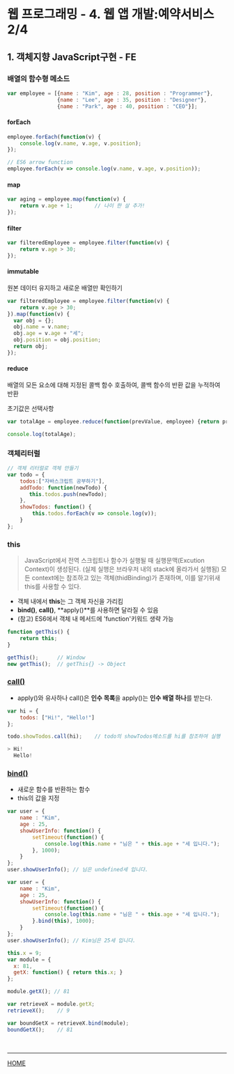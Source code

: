 # 웹 프로그래밍 - 4. 웹 앱 개발:예약서비스 2/4

## 1. 객체지향 JavaScript구현 - FE

### 배열의 함수형 메소드

```javascript
var employee = [{name : "Kim", age : 28, position : "Programmer"},
                {name : "Lee", age : 35, position : "Designer"},
                {name : "Park", age : 40, position : "CEO"}];
```

#### forEach

```javascript
employee.forEach(function(v) {
    console.log(v.name, v.age, v.position);
});

// ES6 arrow function
employee.forEach(v => console.log(v.name, v.age, v.position));
```

#### map

```javascript
var aging = employee.map(function(v) {
    return v.age + 1;		// 나이 한 살 추가!
});
```

#### filter

```javascript
var filteredEmployee = employee.filter(function(v) {
    return v.age > 30;
});
```

#### immutable

원본 데이터 유지하고 새로운 배열만 확인하기

```javascript
var filteredEmployee = employee.filter(function(v) {
    return v.age > 30;
}).map(function(v) {
  var obj = {};
  obj.name = v.name;
  obj.age = v.age + "세";
  obj.position = obj.position;
  return obj;
});
```

#### reduce

배열의 모든 요소에 대해 지정된 콜백 함수 호출하여, 콜백 함수의 반환 값을 누적하여 반환

초기값은 선택사항

```javascript
var totalAge = employee.reduce(function(prevValue, employee) {return prevValue + employee.age;}, 0);

console.log(totalAge);
```



### 객체리터럴

```javascript
// 객체 리터럴로 객체 만들기
var todo = {
    todos:["자바스크립트 공부하기"],
    addTodo: function(newTodo) {
       this.todos.push(newTodo);
    }, 
    showTodos: function() {
        this.todos.forEach(v => console.log(v));
    }
};
```



### this

> JavaScript에서 전역 스크립트나 함수가 실행될 때 실행문맥(Excution Context)이 생성된다. (실제 실행은 브라우저 내의 stack에 올라가서 실행됨)  모든 context에는 참조하고 있는 객체(thidBinding)가 존재하며, 이를 알기위새 this를 사용할 수 있다.

- 객체 내에서 **this**는 그 객체 자신을 가리킴
- **bind()**, **call()**, **apply()**를 사용하면 달라질 수 있음
- (참고) ES6에서 객체 내 메서드에 'function'키워드 생략 가능

```javascript
function getThis() {
    return this;
}

getThis();		// Window
new getThis();	// getThis{} -> Object
```

### [call()](https://developer.mozilla.org/ko/docs/Web/JavaScript/Reference/Global_Objects/Function/call)

- apply()와 유사하나 call()은 **인수 목록**을 apply()는 **인수 배열 하나**를 받는다.

```javascript
var hi = {
    todos: ["Hi!", "Hello!"]
};

todo.showTodos.call(hi);	// todo의 showTodos메소드를 hi를 참조하여 실행

> Hi!
  Hello!
```

### [bind()](https://developer.mozilla.org/ko/docs/Web/JavaScript/Reference/Global_Objects/Function/bind)

- 새로운 함수를 반환하는 함수
- this의 값을 지정

```javascript
var user = {
    name : "Kim",
    age : 25,
    showUserInfo: function() {
        setTimeout(function() {
            console.log(this.name + "님은 " + this.age + "세 입니다.");
        }, 1000);
    }
};
user.showUserInfo(); // 님은 undefined세 입니다.
```

```javascript
var user = {
    name : "Kim",
    age : 25,
    showUserInfo: function() {
        setTimeout(function() {
            console.log(this.name + "님은 " + this.age + "세 입니다.");
        }.bind(this), 1000);
    }
};
user.showUserInfo(); // Kim님은 25세 입니다.
```



```javascript
this.x = 9;
var module = {
  x: 81,
  getX: function() { return this.x; }
};

module.getX(); // 81

var retrieveX = module.getX;
retrieveX();	// 9

var boundGetX = retrieveX.bind(module);
boundGetX();	// 81
```

<br>

---

[HOME](https://github.com/tunaep5/Boostcourse/blob/master/README.md)
